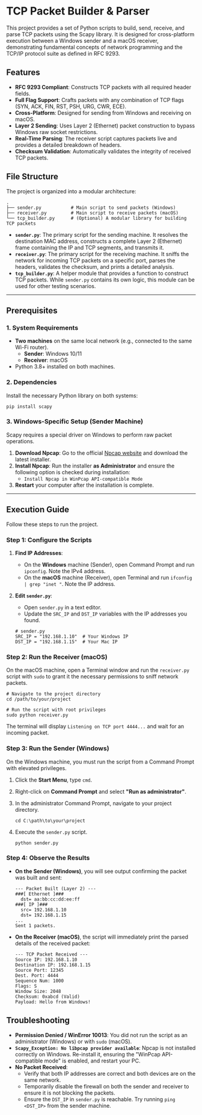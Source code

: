 # TCP Packet Builder & Parser

This project provides a set of Python scripts to build, send, receive, and parse TCP packets using the Scapy library. It is designed for cross-platform execution between a Windows sender and a macOS receiver, demonstrating fundamental concepts of network programming and the TCP/IP protocol suite as defined in RFC 9293.

## Features

-   **RFC 9293 Compliant**: Constructs TCP packets with all required header fields.
-   **Full Flag Support**: Crafts packets with any combination of TCP flags (SYN, ACK, FIN, RST, PSH, URG, CWR, ECE).
-   **Cross-Platform**: Designed for sending from Windows and receiving on macOS.
-   **Layer 2 Sending**: Uses Layer 2 (Ethernet) packet construction to bypass Windows raw socket restrictions.
-   **Real-Time Parsing**: The receiver script captures packets live and provides a detailed breakdown of headers.
-   **Checksum Validation**: Automatically validates the integrity of received TCP packets.

## File Structure

The project is organized into a modular architecture:

```
.
├── sender.py           # Main script to send packets (Windows)
├── receiver.py         # Main script to receive packets (macOS)
└── tcp_builder.py      # (Optional) A modular library for building TCP packets
```

-   **`sender.py`**: The primary script for the sending machine. It resolves the destination MAC address, constructs a complete Layer 2 (Ethernet) frame containing the IP and TCP segments, and transmits it.
-   **`receiver.py`**: The primary script for the receiving machine. It sniffs the network for incoming TCP packets on a specific port, parses the headers, validates the checksum, and prints a detailed analysis.
-   **`tcp_builder.py`**: A helper module that provides a function to construct TCP packets. While `sender.py` contains its own logic, this module can be used for other testing scenarios.

---

## Prerequisites

### 1. System Requirements
-   **Two machines** on the same local network (e.g., connected to the same Wi-Fi router).
    -   **Sender**: Windows 10/11
    -   **Receiver**: macOS
-   Python 3.8+ installed on both machines.

### 2. Dependencies
Install the necessary Python library on both systems:

```
pip install scapy
```

### 3. Windows-Specific Setup (Sender Machine)
Scapy requires a special driver on Windows to perform raw packet operations.

1.  **Download Npcap**: Go to the official [Npcap website](https://npcap.com/#download) and download the latest installer.
2.  **Install Npcap**: Run the installer **as Administrator** and ensure the following option is checked during installation:
    -   `Install Npcap in WinPcap API-compatible Mode`
3.  **Restart** your computer after the installation is complete.

---

## Execution Guide

Follow these steps to run the project.

### Step 1: Configure the Scripts

1.  **Find IP Addresses**:
    -   On the **Windows** machine (Sender), open Command Prompt and run `ipconfig`. Note the IPv4 address.
    -   On the **macOS** machine (Receiver), open Terminal and run `ifconfig | grep "inet "`. Note the IP address.

2.  **Edit `sender.py`**:
    -   Open `sender.py` in a text editor.
    -   Update the `SRC_IP` and `DST_IP` variables with the IP addresses you found.

    ```
    # sender.py
    SRC_IP = "192.168.1.10"  # Your Windows IP
    DST_IP = "192.168.1.15"  # Your Mac IP
    ```

### Step 2: Run the Receiver (macOS)

On the macOS machine, open a Terminal window and run the `receiver.py` script with `sudo` to grant it the necessary permissions to sniff network packets.

```
# Navigate to the project directory
cd /path/to/your/project

# Run the script with root privileges
sudo python receiver.py
```

The terminal will display `Listening on TCP port 4444...` and wait for an incoming packet.

### Step 3: Run the Sender (Windows)

On the Windows machine, you must run the script from a Command Prompt with elevated privileges.

1.  Click the **Start Menu**, type `cmd`.
2.  Right-click on **Command Prompt** and select **"Run as administrator"**.
3.  In the administrator Command Prompt, navigate to your project directory.

    ```
    cd C:\path\to\your\project
    ```

4.  Execute the `sender.py` script.

    ```
    python sender.py
    ```

### Step 4: Observe the Results

-   **On the Sender (Windows)**, you will see output confirming the packet was built and sent:

    ```
    --- Packet Built (Layer 2) ---
    ###[ Ethernet ]###
      dst= aa:bb:cc:dd:ee:ff
    ###[ IP ]###
      src= 192.168.1.10
      dst= 192.168.1.15
    ...
    Sent 1 packets.
    ```

-   **On the Receiver (macOS)**, the script will immediately print the parsed details of the received packet:

    ```
    --- TCP Packet Received ---
    Source IP: 192.168.1.10
    Destination IP: 192.168.1.15
    Source Port: 12345
    Dest. Port: 4444
    Sequence Num: 1000
    Flags: S
    Window Size: 2048
    Checksum: 0xabcd (Valid)
    Payload: Hello from Windows!
    ```

## Troubleshooting

-   **Permission Denied / WinError 10013**: You did not run the script as an administrator (Windows) or with `sudo` (macOS).
-   **`Scapy_Exception: No libpcap provider available`**: Npcap is not installed correctly on Windows. Re-install it, ensuring the "WinPcap API-compatible mode" is enabled, and restart your PC.
-   **No Packet Received**:
    -   Verify that both IP addresses are correct and both devices are on the same network.
    -   Temporarily disable the firewall on both the sender and receiver to ensure it is not blocking the packets.
    -   Ensure the `DST_IP` in `sender.py` is reachable. Try running `ping <DST_IP>` from the sender machine.
```

